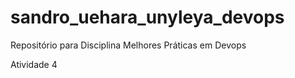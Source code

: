 # sandro_uehara_unyleya_devops
Repositório para Disciplina Melhores Práticas em Devops

Atividade 4
